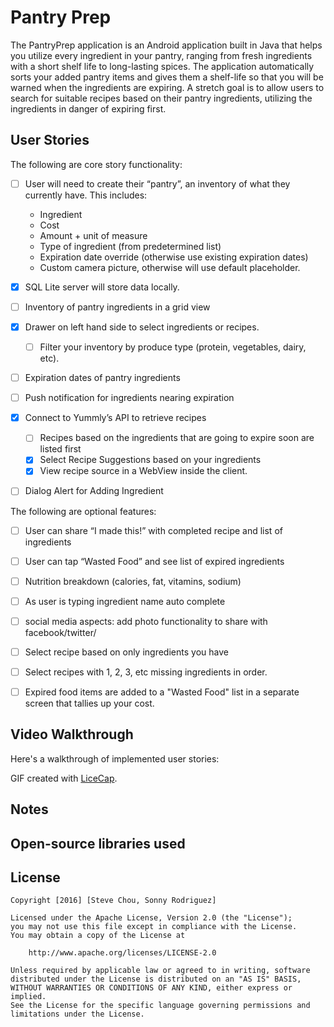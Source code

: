 # Pantry Prep

The PantryPrep application is an Android application built in Java that helps you utilize every ingredient in your pantry, ranging from fresh ingredients with a short shelf life to long-lasting spices. The application automatically sorts your added pantry items and gives them a shelf-life so that you will be warned when the ingredients are expiring.  A stretch goal is to allow users to search for suitable recipes based on their pantry ingredients, utilizing the ingredients in danger of expiring first.  

## User Stories

The following are core story functionality:

 * [ ] User will need to create their “pantry”, an inventory of what they currently have.  This includes: 
	* Ingredient
	* Cost
	* Amount + unit of measure
	* Type of ingredient (from predetermined list)
	* Expiration date override (otherwise use existing expiration dates)
	* Custom camera picture, otherwise will use default placeholder. 

* [x] SQL Lite server will store data locally.  
* [ ] Inventory of pantry ingredients in a grid view 
* [x] Drawer on left hand side to select ingredients or recipes. 
  * [ ] Filter your inventory by produce type (protein, vegetables, dairy, etc).  
* [ ] Expiration dates of pantry ingredients
* [ ] Push notification for ingredients nearing expiration
* [x] Connect to Yummly’s API to retrieve recipes 
  * [ ] Recipes based on the ingredients that are going to expire soon are listed first
  * [x] Select Recipe Suggestions based on your ingredients 
  * [x] View recipe source in a WebView inside the client. 
* [ ] Dialog Alert for Adding Ingredient


The following are optional features: 

* [ ] User can share “I made this!” with completed recipe and list of ingredients
* [ ] User can tap “Wasted Food” and see list of expired ingredients
* [ ] Nutrition breakdown (calories, fat, vitamins, sodium)
* [ ] As user is typing ingredient name auto complete
* [ ] social media aspects: add photo functionality to share with facebook/twitter/
* [ ] Select recipe based on only ingredients you have
* [ ] Select recipes with 1, 2, 3, etc missing ingredients in order. 
* [ ] Expired food items are added to a "Wasted Food" list in a separate screen that tallies up your cost.  



## Video Walkthrough

Here's a walkthrough of implemented user stories:


GIF created with [LiceCap](http://www.cockos.com/licecap/).

## Notes



## Open-source libraries used



## License

    Copyright [2016] [Steve Chou, Sonny Rodriguez]

    Licensed under the Apache License, Version 2.0 (the "License");
    you may not use this file except in compliance with the License.
    You may obtain a copy of the License at

        http://www.apache.org/licenses/LICENSE-2.0

    Unless required by applicable law or agreed to in writing, software
    distributed under the License is distributed on an "AS IS" BASIS,
    WITHOUT WARRANTIES OR CONDITIONS OF ANY KIND, either express or implied.
    See the License for the specific language governing permissions and
    limitations under the License.
